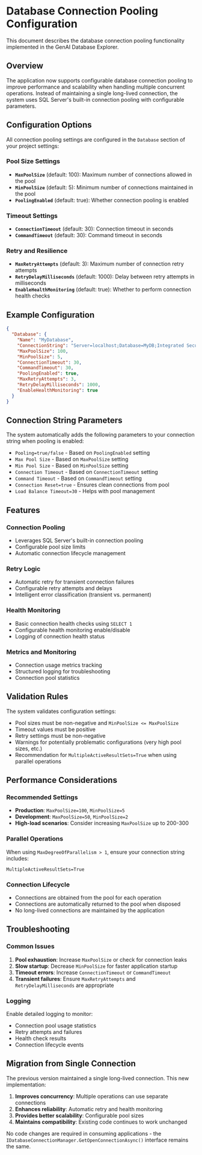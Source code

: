 # Database Connection Pooling Configuration

This document describes the database connection pooling functionality implemented in the GenAI Database Explorer.

## Overview

The application now supports configurable database connection pooling to improve performance and scalability when handling multiple concurrent operations. Instead of maintaining a single long-lived connection, the system uses SQL Server's built-in connection pooling with configurable parameters.

## Configuration Options

All connection pooling settings are configured in the `Database` section of your project settings:

### Pool Size Settings
- **`MaxPoolSize`** (default: 100): Maximum number of connections allowed in the pool
- **`MinPoolSize`** (default: 5): Minimum number of connections maintained in the pool
- **`PoolingEnabled`** (default: true): Whether connection pooling is enabled

### Timeout Settings
- **`ConnectionTimeout`** (default: 30): Connection timeout in seconds
- **`CommandTimeout`** (default: 30): Command timeout in seconds

### Retry and Resilience
- **`MaxRetryAttempts`** (default: 3): Maximum number of connection retry attempts
- **`RetryDelayMilliseconds`** (default: 1000): Delay between retry attempts in milliseconds
- **`EnableHealthMonitoring`** (default: true): Whether to perform connection health checks

## Example Configuration

```json
{
  "Database": {
    "Name": "MyDatabase",
    "ConnectionString": "Server=localhost;Database=MyDB;Integrated Security=true;",
    "MaxPoolSize": 100,
    "MinPoolSize": 5,
    "ConnectionTimeout": 30,
    "CommandTimeout": 30,
    "PoolingEnabled": true,
    "MaxRetryAttempts": 3,
    "RetryDelayMilliseconds": 1000,
    "EnableHealthMonitoring": true
  }
}
```

## Connection String Parameters

The system automatically adds the following parameters to your connection string when pooling is enabled:

- `Pooling=true/false` - Based on `PoolingEnabled` setting
- `Max Pool Size` - Based on `MaxPoolSize` setting
- `Min Pool Size` - Based on `MinPoolSize` setting
- `Connection Timeout` - Based on `ConnectionTimeout` setting
- `Command Timeout` - Based on `CommandTimeout` setting
- `Connection Reset=true` - Ensures clean connections from pool
- `Load Balance Timeout=30` - Helps with pool management

## Features

### Connection Pooling
- Leverages SQL Server's built-in connection pooling
- Configurable pool size limits
- Automatic connection lifecycle management

### Retry Logic
- Automatic retry for transient connection failures
- Configurable retry attempts and delays
- Intelligent error classification (transient vs. permanent)

### Health Monitoring
- Basic connection health checks using `SELECT 1`
- Configurable health monitoring enable/disable
- Logging of connection health status

### Metrics and Monitoring
- Connection usage metrics tracking
- Structured logging for troubleshooting
- Connection pool statistics

## Validation Rules

The system validates configuration settings:

- Pool sizes must be non-negative and `MinPoolSize <= MaxPoolSize`
- Timeout values must be positive
- Retry settings must be non-negative
- Warnings for potentially problematic configurations (very high pool sizes, etc.)
- Recommendation for `MultipleActiveResultSets=True` when using parallel operations

## Performance Considerations

### Recommended Settings
- **Production**: `MaxPoolSize=100`, `MinPoolSize=5`
- **Development**: `MaxPoolSize=50`, `MinPoolSize=2`
- **High-load scenarios**: Consider increasing `MaxPoolSize` up to 200-300

### Parallel Operations
When using `MaxDegreeOfParallelism > 1`, ensure your connection string includes:
```
MultipleActiveResultSets=True
```

### Connection Lifecycle
- Connections are obtained from the pool for each operation
- Connections are automatically returned to the pool when disposed
- No long-lived connections are maintained by the application

## Troubleshooting

### Common Issues
1. **Pool exhaustion**: Increase `MaxPoolSize` or check for connection leaks
2. **Slow startup**: Decrease `MinPoolSize` for faster application startup
3. **Timeout errors**: Increase `ConnectionTimeout` or `CommandTimeout`
4. **Transient failures**: Ensure `MaxRetryAttempts` and `RetryDelayMilliseconds` are appropriate

### Logging
Enable detailed logging to monitor:
- Connection pool usage statistics
- Retry attempts and failures
- Health check results
- Connection lifecycle events

## Migration from Single Connection

The previous version maintained a single long-lived connection. This new implementation:

1. **Improves concurrency**: Multiple operations can use separate connections
2. **Enhances reliability**: Automatic retry and health monitoring
3. **Provides better scalability**: Configurable pool sizes
4. **Maintains compatibility**: Existing code continues to work unchanged

No code changes are required in consuming applications - the `IDatabaseConnectionManager.GetOpenConnectionAsync()` interface remains the same.